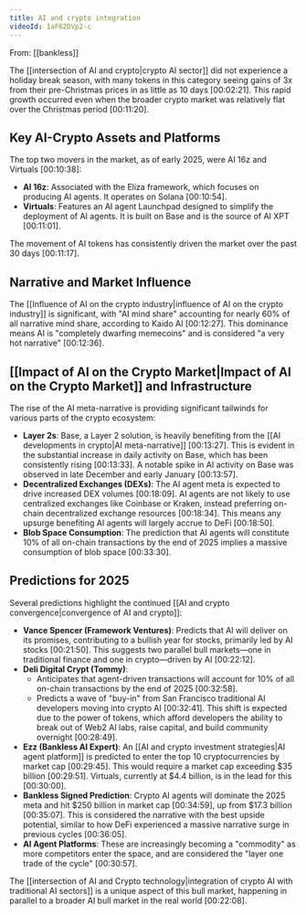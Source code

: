 ```yaml
---
title: AI and crypto integration
videoId: 1aF62DVp2-c
---
```


From: [[bankless]] <br/> 

The [[intersection of AI and crypto|crypto AI sector]] did not experience a holiday break season, with many tokens in this category seeing gains of 3x from their pre-Christmas prices in as little as 10 days <a class="yt-timestamp" data-t="00:02:21">[00:02:21]</a>. This rapid growth occurred even when the broader crypto market was relatively flat over the Christmas period <a class="yt-timestamp" data-t="00:11:20">[00:11:20]</a>.

## Key AI-Crypto Assets and Platforms

The top two movers in the market, as of early 2025, were AI 16z and Virtuals <a class="yt-timestamp" data-t="00:10:38">[00:10:38]</a>:
*   **AI 16z**: Associated with the Eliza framework, which focuses on producing AI agents. It operates on Solana <a class="yt-timestamp" data-t="00:10:54">[00:10:54]</a>.
*   **Virtuals**: Features an AI agent Launchpad designed to simplify the deployment of AI agents. It is built on Base and is the source of AI XPT <a class="yt-timestamp" data-t="00:11:01">[00:11:01]</a>.

The movement of AI tokens has consistently driven the market over the past 30 days <a class="yt-timestamp" data-t="00:11:17">[00:11:17]</a>.

## Narrative and Market Influence

The [[Influence of AI on the crypto industry|influence of AI on the crypto industry]] is significant, with "AI mind share" accounting for nearly 60% of all narrative mind share, according to Kaido AI <a class="yt-timestamp" data-t="00:12:27">[00:12:27]</a>. This dominance means AI is "completely dwarfing memecoins" and is considered "a very hot narrative" <a class="yt-timestamp" data-t="00:12:36">[00:12:36]</a>.

## [[Impact of AI on the Crypto Market|Impact of AI on the Crypto Market]] and Infrastructure

The rise of the AI meta-narrative is providing significant tailwinds for various parts of the crypto ecosystem:

*   **Layer 2s**: Base, a Layer 2 solution, is heavily benefiting from the [[AI developments in crypto|AI meta-narrative]] <a class="yt-timestamp" data-t="00:13:27">[00:13:27]</a>. This is evident in the substantial increase in daily activity on Base, which has been consistently rising <a class="yt-timestamp" data-t="00:13:33">[00:13:33]</a>. A notable spike in AI activity on Base was observed in late December and early January <a class="yt-timestamp" data-t="00:13:57">[00:13:57]</a>.
*   **Decentralized Exchanges (DEXs)**: The AI agent meta is expected to drive increased DEX volumes <a class="yt-timestamp" data-t="00:18:09">[00:18:09]</a>. AI agents are not likely to use centralized exchanges like Coinbase or Kraken, instead preferring on-chain decentralized exchange resources <a class="yt-timestamp" data-t="00:18:34">[00:18:34]</a>. This means any upsurge benefiting AI agents will largely accrue to DeFi <a class="yt-timestamp" data-t="00:18:50">[00:18:50]</a>.
*   **Blob Space Consumption**: The prediction that AI agents will constitute 10% of all on-chain transactions by the end of 2025 implies a massive consumption of blob space <a class="yt-timestamp" data-t="00:33:30">[00:33:30]</a>.

## Predictions for 2025

Several predictions highlight the continued [[AI and crypto convergence|convergence of AI and crypto]]:

*   **Vance Spencer (Framework Ventures)**: Predicts that AI will deliver on its promises, contributing to a bullish year for stocks, primarily led by AI stocks <a class="yt-timestamp" data-t="00:21:50">[00:21:50]</a>. This suggests two parallel bull markets—one in traditional finance and one in crypto—driven by AI <a class="yt-timestamp" data-t="00:22:12">[00:22:12]</a>.
*   **Deli Digital Crypt (Tommy)**:
    *   Anticipates that agent-driven transactions will account for 10% of all on-chain transactions by the end of 2025 <a class="yt-timestamp" data-t="00:32:58">[00:32:58]</a>.
    *   Predicts a wave of "buy-in" from San Francisco traditional AI developers moving into crypto AI <a class="yt-timestamp" data-t="00:32:41">[00:32:41]</a>. This shift is expected due to the power of tokens, which afford developers the ability to break out of Web2 AI labs, raise capital, and build community overnight <a class="yt-timestamp" data-t="00:28:49">[00:28:49]</a>.
*   **Ezz (Bankless AI Expert)**: An [[AI and crypto investment strategies|AI agent platform]] is predicted to enter the top 10 cryptocurrencies by market cap <a class="yt-timestamp" data-t="00:29:45">[00:29:45]</a>. This would require a market cap exceeding $35 billion <a class="yt-timestamp" data-t="00:29:51">[00:29:51]</a>. Virtuals, currently at $4.4 billion, is in the lead for this <a class="yt-timestamp" data-t="00:30:00">[00:30:00]</a>.
*   **Bankless Signed Prediction**: Crypto AI agents will dominate the 2025 meta and hit $250 billion in market cap <a class="yt-timestamp" data-t="00:34:59">[00:34:59]</a>, up from $17.3 billion <a class="yt-timestamp" data-t="00:35:07">[00:35:07]</a>. This is considered the narrative with the best upside potential, similar to how DeFi experienced a massive narrative surge in previous cycles <a class="yt-timestamp" data-t="00:36:05">[00:36:05]</a>.
*   **AI Agent Platforms**: These are increasingly becoming a "commodity" as more competitors enter the space, and are considered the "layer one trade of the cycle" <a class="yt-timestamp" data-t="00:30:57">[00:30:57]</a>.

The [[intersection of AI and Crypto technology|integration of crypto AI with traditional AI sectors]] is a unique aspect of this bull market, happening in parallel to a broader AI bull market in the real world <a class="yt-timestamp" data-t="00:22:08">[00:22:08]</a>.